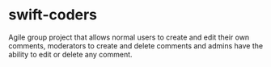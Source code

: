 # swift-coders
Agile group project that allows normal users to create and edit their own comments, moderators to create and delete comments and admins have the ability to edit or delete any comment.
